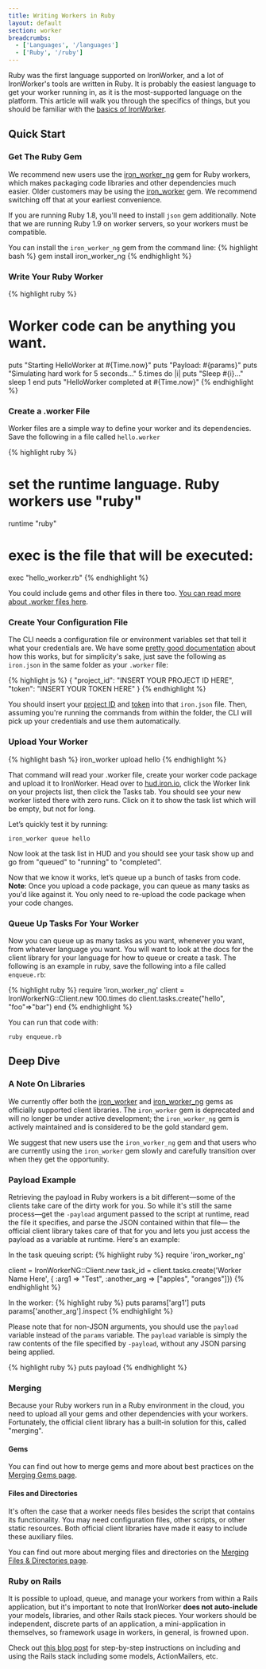 ```yaml
---
title: Writing Workers in Ruby
layout: default
section: worker
breadcrumbs:
  - ['Languages', '/languages']
  - ['Ruby', '/ruby']
---
```


Ruby was the first language supported on IronWorker, and a lot of IronWorker's tools are written in Ruby. It is probably the easiest language to get your worker running in, as it is the most-supported language on the platform. This article will walk you through the specifics of things, but you should be familiar with the [basics of IronWorker](/worker).

## Quick Start

### Get The Ruby Gem

We recommend new users use the [iron_worker_ng](https://github.com/iron-io/iron_worker_ruby_ng) 
gem for Ruby workers, which makes packaging code libraries and other dependencies much easier. Older customers may be using the [iron_worker](https://github.com/iron-io/iron_worker_ruby) 
gem. We recommend switching off that at your earliest convenience.

If you are running Ruby 1.8, you'll need to install `json` gem additionally. Note that we are running Ruby 1.9 on worker servers, so your workers must be compatible.

You can install the `iron_worker_ng` gem from the command line:
{% highlight bash %}
gem install iron_worker_ng
{% endhighlight %}

### Write Your Ruby Worker

{% highlight ruby %}
# Worker code can be anything you want.
puts "Starting HelloWorker at #{Time.now}"
puts "Payload: #{params}"
puts "Simulating hard work for 5 seconds..."
5.times do |i|
  puts "Sleep #{i}..."
  sleep 1
end
puts "HelloWorker completed at #{Time.now}"
{% endhighlight %}

### Create a .worker File

Worker files are a simple way to define your worker and its dependencies. Save the
following in a file called `hello.worker`

{% highlight ruby %}
# set the runtime language. Ruby workers use "ruby"
runtime "ruby"
# exec is the file that will be executed:
exec "hello_worker.rb"
{% endhighlight %}

You could include gems and other files in there too. [You can read more about .worker files here](/worker/reference/dotworker/).

### Create Your Configuration File

The CLI needs a configuration file or environment variables set that tell it what your credentials are. We have some [pretty good documentation](/worker/reference/configuration) about how this works, but for simplicity's sake, just save the following as `iron.json` in the same folder as your `.worker` file:

{% highlight js %}
{
  "project_id": "INSERT YOUR PROJECT ID HERE",
  "token": "INSERT YOUR TOKEN HERE"
}
{% endhighlight %}

You should insert your [project ID](https://hud.iron.io) and [token](https://hud.iron.io/tokens) into that `iron.json` file. Then, assuming you're running the commands from within the folder, the CLI will pick up your credentials and use them automatically.

### Upload Your Worker

{% highlight bash %}
iron_worker upload hello
{% endhighlight %}

That command will read your .worker file, create your worker code package and upload it to IronWorker.  Head over to [hud.iron.io](https://hud.iron.io), click the Worker link on your projects list, then click the Tasks tab. You should see your new worker listed there with zero runs. Click on it to show the task list which will be empty, but not for long.

Let’s quickly test it by running:

    iron_worker queue hello

Now look at the task list in HUD and you should see your task show up and go from "queued" to "running" to "completed".

Now that we know it works, let’s queue up a bunch of tasks from code. **Note**: Once you upload a code package, you can queue as many tasks as you'd like against it. You only need to re-upload the code package when your code changes.

### Queue Up Tasks For Your Worker

Now you can queue up as many tasks as you want, whenever you want, from whatever language you want. You will want to look at the docs for the client library for your language for how to queue or create a task. The following is an example in ruby, save the following into a file called `enqueue.rb`:

{% highlight ruby %}
require 'iron_worker_ng'
client = IronWorkerNG::Client.new
100.times do
   client.tasks.create("hello", "foo"=>"bar")
end
{% endhighlight %}

You can run that code with:

    ruby enqueue.rb

## Deep Dive

### A Note On Libraries

We currently offer both the [iron_worker](https://github.com/iron-io/iron_worker_ruby) 
and [iron_worker_ng](https://github.com/iron-io/iron_worker_ruby_ng) gems as 
officially supported client libraries. The `iron_worker` gem is deprecated and will no longer be under active
development; the `iron_worker_ng` gem is actively maintained and is considered to be the gold standard gem.

We suggest that new users use the `iron_worker_ng` gem and that users who are 
currently using the `iron_worker` gem slowly and carefully transition over when 
they get the opportunity.

### Payload Example

Retrieving the payload in Ruby workers is a bit different&mdash;some of the 
clients take care of the dirty work for you. So while it's still the same 
process&mdash;get the `-payload` argument passed to the script at runtime, 
read the file it specifies, and parse the JSON contained within that file&mdash;
the official client library takes care of that for you and lets you just access
the payload as a variable at runtime. Here's an example:

In the task queuing script:
{% highlight ruby %}
require 'iron_worker_ng'

client = IronWorkerNG::Client.new
task_id = client.tasks.create('Worker Name Here', { :arg1 => "Test", :another_arg => ["apples", "oranges"]})
{% endhighlight %}

In the worker:
{% highlight ruby %}
puts params['arg1']
puts params['another_arg'].inspect
{% endhighlight %}

Please note that for non-JSON arguments, you should use the `payload` variable instead of the `params` variable. The `payload` variable is simply the raw contents of the file specified by `-payload`, without any JSON parsing being applied.

{% highlight ruby %}
puts payload
{% endhighlight %}

### Merging

Because your Ruby workers run in a Ruby environment in the cloud, you need to 
upload all your gems and other dependencies with your workers. Fortunately, the 
official client library has a built-in solution for this, called "merging".

#### Gems

You can find out how to merge gems and more about best practices on the 
[Merging Gems page](/worker/languages/ruby/merging-gems).

#### Files and Directories

It's often the case that a worker needs files besides the script that contains 
its functionality. You may need configuration files, other scripts, or other 
static resources. Both official client libraries have made it easy to include 
these auxiliary files.

You can find out more about merging files and directories on the 
[Merging Files & Directories page](/worker/languages/ruby/merging-files-and-dirs).

### Ruby on Rails

It is possible to upload, queue, and manage your workers from
within a Rails application, but it's important to note that IronWorker
**does not auto-include** your models, libraries, and other Rails stack pieces.
Your workers should be independent, discrete parts of an application, a mini-application in themselves, so
framework usage in workers, in general, is frowned upon.


Check out [this blog post](http://blog.iron.io/2012/06/powerful-email-infrastructure-with.html) for step-by-step instructions on including and using
the Rails stack including some models, ActionMailers, etc.
